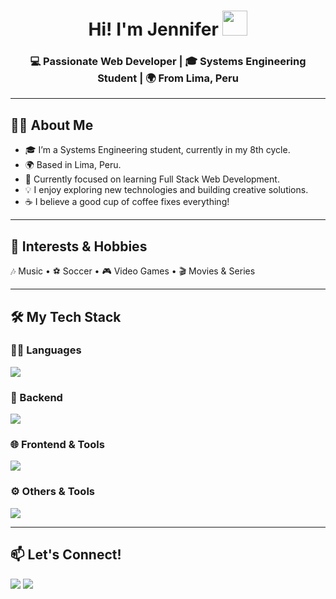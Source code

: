 <h1 align="center">
  Hi! I'm <b>Jennifer</b>  <img src="https://media.giphy.com/media/hvRJCLFzcasrR4ia7z/giphy.gif" width="40"/>
</h1>

<h3 align="center">💻 Passionate Web Developer | 🎓 Systems Engineering Student | 🌍 From Lima, Peru</h3>

---

## 👩‍💻 About Me
- 🎓 I’m a Systems Engineering student, currently in my 8th cycle.
- 🌍 Based in Lima, Peru.
- 🔭 Currently focused on learning Full Stack Web Development.
- 💡 I enjoy exploring new technologies and building creative solutions.
- ☕ I believe a good cup of coffee fixes everything!

---

## 🎯 Interests & Hobbies
🎶 Music • ⚽ Soccer • 🎮 Video Games • 🎬 Movies & Series

---

## 🛠️ My Tech Stack

### 👩‍💻 Languages
<p>
  <img src="https://skillicons.dev/icons?i=js,ts,py,java" />
</p>

### 🧱 Backend
<p>
  <img src="https://skillicons.dev/icons?i=nodejs,nestjs,mysql,mongodb,postgres" />
</p>

### 🌐 Frontend & Tools
<p>
  <img src="https://skillicons.dev/icons?i=react,tailwind,html,css" />
</p>

### ⚙️ Others & Tools
<p>
  <img src="https://skillicons.dev/icons?i=git,github,npm,gulp" />
</p>

---

## 📫 Let's Connect!
<p>
  <a href="https://github.com/J3nn10Cs"><img src="https://img.shields.io/badge/GitHub-%2312100E.svg?style=for-the-badge&logo=github&logoColor=white"/></a>
  <a href="mailto:jennifer15aries@gmail.com"><img src="https://img.shields.io/badge/Email-%23D14836.svg?style=for-the-badge&logo=gmail&logoColor=white"/></a>
</p>
